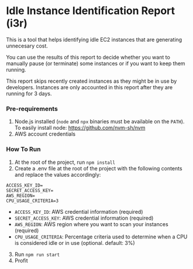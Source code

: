 # Idle Instance Identification Report (i3r)

This is a tool that helps identifying idle EC2 instances that are generating unnecesary cost.

You can use the results of this report to decide whether you want to manually pause (or terminate) some instances or if you want to keep them running.

This report skips recently created instances as they might be in use by developers. Instances are only accounted in this report after they are running for 3 days.

### Pre-requirements
1. Node.js installed (`node` and `npx` binaries must be available on the `PATH`). To easily install node: https://github.com/nvm-sh/nvm
2. AWS account credentials

### How To Run
1. At the root of the project, run `npm install`
2. Create a .env file at the root of the project with the following contents and replace the values accordingly:

```plaintext
ACCESS_KEY_ID=
SECRET_ACCESS_KEY=
AWS_REGION=
CPU_USAGE_CRITERIA=3
```

- `ACCESS_KEY_ID`: AWS credential information (required)
- `SECRET_ACCESS_KEY`: AWS credential information (required)
- `AWS_REGION`: AWS region where you want to scan your instances (required)
- `CPU_USAGE_CRITERIA`: Percentage criteria used to determine when a CPU is considered idle or in use (optional. default: 3%)

3. Run `npm run start`
4. Profit
